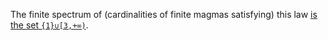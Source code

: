 The finite spectrum of (cardinalities of finite magmas satisfying) this law [is the set `{1}∪[3,+∞)`](https://leanprover.zulipchat.com/#narrow/channel/458659-Equational/topic/Order.203.20Spectra/with/527073087).

